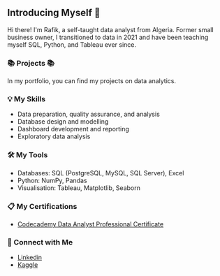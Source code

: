 ## Introducing Myself 👋

Hi there! I'm Rafik, a self-taught data analyst from Algeria. Former small business owner, I transitioned to data in 2021 and have been teaching myself SQL, Python, and Tableau ever since.

### 📚 Projects 📚

In my portfolio, you can find my projects on data analytics.

### 💡 My Skills

   * Data preparation, quality assurance, and analysis
   * Database design and modelling
   * Dashboard development and reporting
   * Exploratory data analysis


### 🛠️ My Tools

   * Databases: SQL (PostgreSQL, MySQL, SQL Server), Excel
   * Python: NumPy, Pandas
   * Visualisation: Tableau, Matplotlib, Seaborn

### :clipboard: My Certifications

   * [Codecademy Data Analyst Professional Certificate](https://www.codecademy.com/profiles/rafiksebia8243738496/certificates/7dec503730a448c8b22bb251ada403f3)

### :raised_hands: Connect with Me

   * [Linkedin](https://www.linkedin.com/in/rafik-sebia-44837b24a/)
   * [Kaggle](https://www.kaggle.com/destroyerkamikaz)


<!--
**Rafik-Sebia/Rafik-Sebia** is a ✨ _special_ ✨ repository because its `README.md` (this file) appears on your GitHub profile.

Here are some ideas to get you started:

- 🔭 I’m currently working on ...
- 🌱 I’m currently learning ...
- 👯 I’m looking to collaborate on ...
- 🤔 I’m looking for help with ...
- 💬 Ask me about ...
- 📫 How to reach me: ...
- 😄 Pronouns: ...
- ⚡ Fun fact: ...
-->
